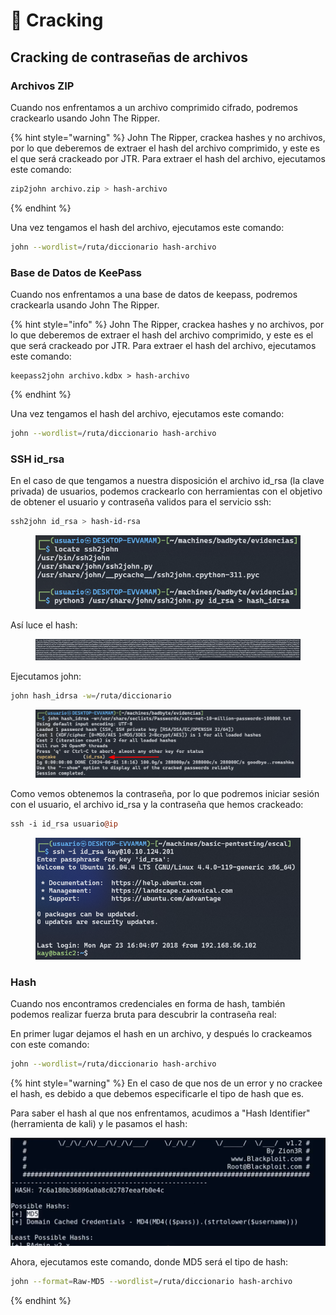# 🔬 Cracking

## Cracking de contraseñas de archivos

### Archivos ZIP

Cuando nos enfrentamos a un archivo comprimido cifrado, podremos crackearlo usando John The Ripper.

{% hint style="warning" %}
John The Ripper, crackea hashes y no archivos, por lo que deberemos de extraer el hash del archivo comprimido, y este es el que será crackeado por JTR. Para extraer el hash del archivo, ejecutamos este comando:

```bash
zip2john archivo.zip > hash-archivo
```
{% endhint %}

Una vez tengamos el hash del archivo, ejecutamos este comando:

```bash
john --wordlist=/ruta/diccionario hash-archivo
```

### Base de Datos de KeePass

Cuando nos enfrentamos a una base de datos de keepass, podremos crackearla usando John The Ripper.

{% hint style="info" %}
John The Ripper, crackea hashes y no archivos, por lo que deberemos de extraer el hash del archivo comprimido, y este es el que será crackeado por JTR. Para extraer el hash del archivo, ejecutamos este comando:

```
keepass2john archivo.kdbx > hash-archivo
```
{% endhint %}

Una vez tengamos el hash del archivo, ejecutamos este comando:

```bash
john --wordlist=/ruta/diccionario hash-archivo
```

### SSH id\_rsa

En el caso de que tengamos a nuestra disposición el archivo id\_rsa (la clave privada) de usuarios, podemos crackearlo con herramientas con el objetivo de obtener el usuario y contraseña validos para el servicio ssh:

```bash
ssh2john id_rsa > hash-id-rsa
```

<figure><img src="../.gitbook/assets/image (16).png" alt=""><figcaption></figcaption></figure>

Así luce el hash:

<figure><img src="../.gitbook/assets/image (17).png" alt=""><figcaption></figcaption></figure>

Ejecutamos john:

```bash
john hash_idrsa -w=/ruta/diccionario
```

<figure><img src="../.gitbook/assets/image (18).png" alt=""><figcaption></figcaption></figure>

Como vemos obtenemos la contraseña, por lo que podremos iniciar sesión con el usuario, el archivo id\_rsa y la contraseña que hemos crackeado:

```perl
ssh -i id_rsa usuario@ip
```

<figure><img src="../.gitbook/assets/image (19).png" alt=""><figcaption></figcaption></figure>

### Hash

Cuando nos encontramos credenciales en forma de hash, también podemos realizar fuerza bruta para descubrir la contraseña real:

En primer lugar dejamos el hash en un archivo, y después lo crackeamos con este comando:

```bash
john --wordlist=/ruta/diccionario hash-archivo
```

{% hint style="warning" %}
En el caso de que nos de un error y no crackee el hash, es debido a que debemos especificarle el tipo de hash que es.

Para saber el hash al que nos enfrentamos, acudimos a "Hash Identifier" (herramienta de kali) y le pasamos el hash:

![](<../.gitbook/assets/image (20).png>)

Ahora, ejecutamos este comando, donde MD5 será el tipo de hash:

```bash
john --format=Raw-MD5 --wordlist=/ruta/diccionario hash-archivo
```
{% endhint %}

